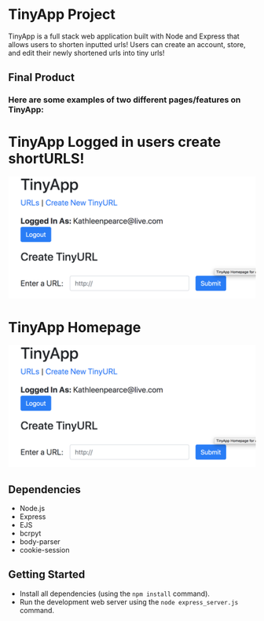 # TinyApp Project

TinyApp is a full stack web application built with Node and Express that allows users to shorten inputted urls! Users can create an account, store, and edit their newly shortened urls into tiny urls!

## Final Product
### Here are some examples of two different pages/features on TinyApp:

# TinyApp Logged in users create shortURLS!
![Alt text](https://github.com/kathleenpearce/TinyAppProject/blob/master/TinyApp%20Logged%20in%20create%20tinyURL.png)


# TinyApp Homepage
![Alt text](https://github.com/kathleenpearce/TinyAppProject/blob/master/TinyApp%20Logged%20in%20create%20tinyURL.png)



## Dependencies

- Node.js
- Express
- EJS
- bcrpyt
- body-parser
- cookie-session

## Getting Started
- Install all dependencies (using the `npm install` command).
- Run the development web server using the `node express_server.js` command.
